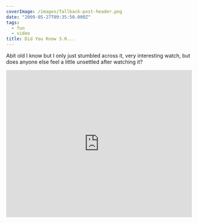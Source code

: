 ```yaml
---
coverImage: /images/fallback-post-header.png
date: "2009-05-27T09:35:50.000Z"
tags:
  - fun
  - video
title: Did You Know 3.0...
---
```


Abit old I know but I only just stumbled across it, very interesting watch, but does anyone else feel a little unsettled after watching it?

<!-- more -->

<iframe width="100%" height="400" src="https://www.youtube.com/embed/jpEnFwiqdx8" frameborder="0" allow="accelerometer; autoplay; clipboard-write; encrypted-media; gyroscope; picture-in-picture" allowfullscreen></iframe>
